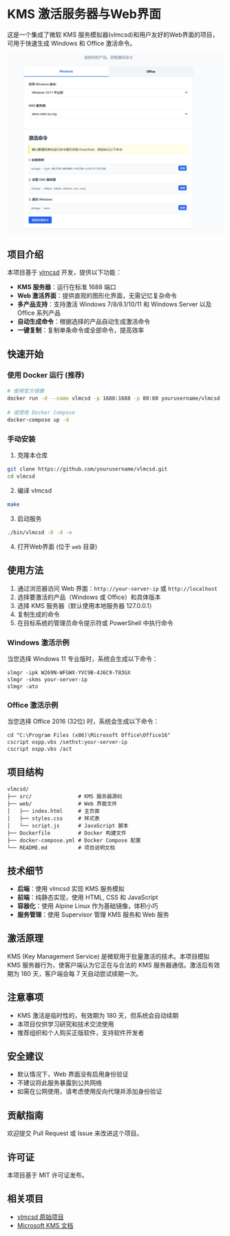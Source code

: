# KMS 激活服务器与Web界面

这是一个集成了微软 KMS 服务模拟器(vlmcsd)和用户友好的Web界面的项目，可用于快速生成 Windows 和 Office 激活命令。

![KMS 激活工具界面预览](images/image.png)

## 项目介绍

本项目基于 [vlmcsd](https://github.com/Wind4/vlmcsd) 开发，提供以下功能：

- **KMS 服务器**：运行在标准 1688 端口
- **Web 激活界面**：提供直观的图形化界面，无需记忆复杂命令
- **多产品支持**：支持激活 Windows 7/8/8.1/10/11 和 Windows Server 以及 Office 系列产品
- **自动生成命令**：根据选择的产品自动生成激活命令
- **一键复制**：复制单条命令或全部命令，提高效率

## 快速开始

### 使用 Docker 运行 (推荐)

```bash
# 使用官方镜像
docker run -d --name vlmcsd -p 1688:1688 -p 80:80 yourusername/vlmcsd

# 或使用 Docker Compose
docker-compose up -d
```

### 手动安装

1. 克隆本仓库
```bash
git clone https://github.com/yourusername/vlmcsd.git
cd vlmcsd
```

2. 编译 vlmcsd
```bash
make
```

3. 启动服务
```bash
./bin/vlmcsd -D -d -e
```

4. 打开Web界面 (位于 `web` 目录)

## 使用方法

1. 通过浏览器访问 Web 界面：`http://your-server-ip` 或 `http://localhost`
2. 选择要激活的产品（Windows 或 Office）和具体版本
3. 选择 KMS 服务器（默认使用本地服务器 127.0.0.1）
4. 复制生成的命令
5. 在目标系统的管理员命令提示符或 PowerShell 中执行命令

### Windows 激活示例

当您选择 Windows 11 专业版时，系统会生成以下命令：

```
slmgr -ipk W269N-WFGWX-YVC9B-4J6C9-T83GX
slmgr -skms your-server-ip
slmgr -ato
```

### Office 激活示例

当您选择 Office 2016 (32位) 时，系统会生成以下命令：

```
cd "C:\Program Files (x86)\Microsoft Office\Office16"
cscript ospp.vbs /sethst:your-server-ip
cscript ospp.vbs /act
```

## 项目结构

```
vlmcsd/
├── src/               # KMS 服务器源码
├── web/               # Web 界面文件
│   ├── index.html     # 主页面
│   ├── styles.css     # 样式表
│   └── script.js      # JavaScript 脚本
├── Dockerfile         # Docker 构建文件
├── docker-compose.yml # Docker Compose 配置
└── README.md          # 项目说明文档
```

## 技术细节

- **后端**：使用 vlmcsd 实现 KMS 服务模拟
- **前端**：纯静态实现，使用 HTML, CSS 和 JavaScript
- **容器化**：使用 Alpine Linux 作为基础镜像，体积小巧
- **服务管理**：使用 Supervisor 管理 KMS 服务和 Web 服务

## 激活原理

KMS (Key Management Service) 是微软用于批量激活的技术。本项目模拟 KMS 服务器行为，使客户端认为它正在与合法的 KMS 服务器通信。激活后有效期为 180 天，客户端会每 7 天自动尝试续期一次。

## 注意事项

- KMS 激活是临时性的，有效期为 180 天，但系统会自动续期
- 本项目仅供学习研究和技术交流使用
- 推荐组织和个人购买正版软件，支持软件开发者

## 安全建议

- 默认情况下，Web 界面没有启用身份验证
- 不建议将此服务暴露到公共网络
- 如需在公网使用，请考虑使用反向代理并添加身份验证

## 贡献指南

欢迎提交 Pull Request 或 Issue 来改进这个项目。

## 许可证

本项目基于 MIT 许可证发布。

## 相关项目

- [vlmcsd 原始项目](https://github.com/Wind4/vlmcsd)
- [Microsoft KMS 文档](https://docs.microsoft.com/zh-cn/windows-server/get-started/kms-client-activation-keys) 